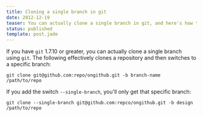 ```yaml
---
title: Cloning a single branch in git
date: 2012-12-19
teaser: You can actually clone a single branch in git, and here's how to do it.
status: published
template: post.jade
---
```


If you have ```git``` 1.7.10 or greater, you can actually clone a single branch using ```git```. The following effectively clones a repository and then switches to a specific branch:

```
git clone git@github.com:repo/ongithub.git -b branch-name /path/to/repo
```

If you add the switch ```--single-branch```, you'll only get that specific branch:

```
git clone --single-branch git@github.com:repco/ongithub.git -b design /path/to/repo
```